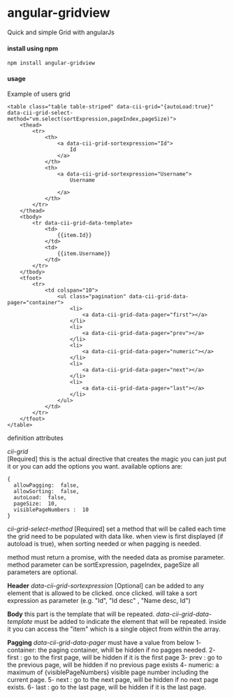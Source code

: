 # angular-gridview
Quick and simple Grid with angularJs

#### install using npm 
`npm install angular-gridview`

#### usage 
Example of users grid
```
<table class="table table-striped" data-cii-grid="{autoLoad:true}" data-cii-grid-select-method="vm.select(sortExpression,pageIndex,pageSize)">
    <thead>
        <tr>
            <th>
                <a data-cii-grid-sortexpression="Id">
                    Id
                </a>
            </th>
            <th>
                <a data-cii-grid-sortexpression="Username">
                    Username

                </a>
            </th>
        </tr>
    </thead>
    <tbody>
        <tr data-cii-grid-data-template>
            <td>
                {{item.Id}}
            </td>
            <td>
                {{item.Username}}
            </td>
        </tr>
    </tbody>
    <tfoot>
        <tr>
            <td colspan="10">
                <ul class="pagination" data-cii-grid-data-pager="container">
                    <li>
                        <a data-cii-grid-data-pager="first"></a>
                    </li>
                    <li>
                        <a data-cii-grid-data-pager="prev"></a>
                    </li>
                    <li>
                        <a data-cii-grid-data-pager="numeric"></a>
                    </li>
                    <li>
                        <a data-cii-grid-data-pager="next"></a>
                    </li>
                    <li>
                        <a data-cii-grid-data-pager="last"></a>
                    </li>
                </ul>
            </td>
        </tr>
    </tfoot>
</table>
```
definition attributes 


*cii-grid*  
[Required] this is the actual directive that creates the magic  you can just put it or you can add the options you want. available options are: 
```
{
  allowPagging:  false,
  allowSorting:  false,
  autoLoad:  false,
  pageSize:  10,
  visiblePageNumbers :  10
}
```
*cii-grid-select-method*
[Required] set a method that will be called each time the grid need to be populated with data like.
when view is first displayed (if autoload is true), when sorting needed or when pagging is needed. 

method must return a promise, with the needed data as promise parameter. 
method parameter can be sortExpression, pageIndex, pageSize 
all parameters are optional.

**Header**
*data-cii-grid-sortexpression* 
[Optional] can be added to any element that is allowed to be clicked. once clicked. 
will take a sort expression as parameter (e.g. "Id",  "Id desc" , "Name desc, Id") 

**Body**
this part is the template that will be repeated.
*data-cii-grid-data-template* 
must be added to indicate the element that will be repeated. 
inside it you can access the "item" which is a single object from within the array. 

**Pagging**
*data-cii-grid-data-pager* 
must have a value from below 
1- container: the paging container, whill be hidden if no pagges needed. 
2- first  : go to the first page, will be hidden if it is the first page
3- prev : go to the previous page, will be hidden if no previous page exists 
4- numeric: a maximum of {visiblePageNumbers} visible page number including the current page. 
5- next : go to the next page, will be hidden if no next page exists.
6- last : go to the last page, will be hidden if it is the last page. 
